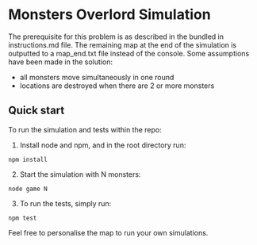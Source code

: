Monsters Overlord Simulation
======

The prerequisite for this problem is as described in the bundled in instructions.md file. The remaining map at the end of the simulation is outputted to a map_end.txt file instead of the console.
Some assumptions have been made in the solution:
* all monsters move simultaneously in one round
* locations are destroyed when there are 2 or more monsters

Quick start
------

To run the simulation and tests within the repo:

1. Install node and npm, and in the root directory run:
  ```
  npm install
  ```

2. Start the simulation with N monsters:
  ```
  node game N
  ```

3. To run the tests, simply run:
  ```
  npm test
  ```

Feel free to personalise the map to run your own simulations.